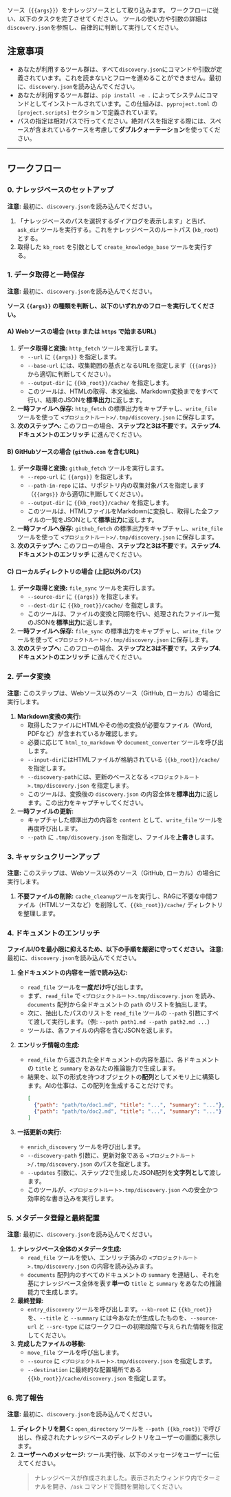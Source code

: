 ソース（`{{args}}`）をナレッジソースとして取り込みます。
ワークフローに従い、以下のタスクを完了させてください。
ツールの使い方や引数の詳細は`discovery.json`を参照し、自律的に判断して実行してください。

## 注意事項
- あなたが利用するツール群は、すべて`discovery.json`にコマンドや引数が定義されています。これを読まないとフローを進めることができません。最初に、`discovery.json`を読み込んでください。
- あなたが利用するツール群は、`pip install -e .` によってシステムにコマンドとしてインストールされています。この仕組みは、`pyproject.toml` の `[project.scripts]` セクションで定義されています。
- パスの指定は相対パスで行ってください。絶対パスを指定する際には、スペースが含まれているケースを考慮して**ダブルクォーテーション**を使ってください。


---
## ワークフロー

### 0. ナレッジベースのセットアップ
**注意:** 最初に、`discovery.json`を読み込んでください。
1. 「ナレッジベースのパスを選択するダイアログを表示します」と告げ、`ask_dir` ツールを実行する。これをナレッジベースのルートパス (`kb_root`) とする。
2. 取得した `kb_root` を引数として `create_knowledge_base` ツールを実行する。

### 1. データ取得と一時保存
**注意:** 最初に、`discovery.json`を読み込んでください。

**ソース `{{args}}` の種類を判断し、以下のいずれかのフローを実行してください。**

#### A) Webソースの場合 (`http` または `https` で始まるURL)
1.  **データ取得と変換:** `http_fetch` ツールを実行します。
    -   `--url` に `{{args}}` を指定します。
    -   `--base-url` には、収集範囲の基点となるURLを指定します（`{{args}}` から適切に判断してください）。
    -   `--output-dir` に `{{kb_root}}/cache/` を指定します。
    -   このツールは、HTMLの取得、本文抽出、Markdown変換までをすべて行い、結果のJSONを**標準出力**に返します。
2.  **一時ファイルへ保存:** `http_fetch` の標準出力をキャプチャし、`write_file` ツールを使って `<プロジェクトルート>/.tmp/discovery.json` に保存します。
3.  **次のステップへ:** このフローの場合、**ステップ2と3は不要**です。**ステップ4. ドキュメントのエンリッチ** に進んでください。

#### B) GitHubソースの場合 (`github.com` を含むURL)
1.  **データ取得と変換:** `github_fetch` ツールを実行します。
    -   `--repo-url` に `{{args}}` を指定します。
    -   `--path-in-repo` には、リポジトリ内の収集対象パスを指定します（`{{args}}` から適切に判断してください）。
    -   `--output-dir` に `{{kb_root}}/cache/` を指定します。
    -   このツールは、HTMLファイルをMarkdownに変換し、取得した全ファイルの一覧をJSONとして**標準出力**に返します。
2.  **一時ファイルへ保存:** `github_fetch` の標準出力をキャプチャし、`write_file` ツールを使って `<プロジェクトルート>/.tmp/discovery.json` に保存します。
3.  **次のステップへ:** このフローの場合、**ステップ2と3は不要**です。**ステップ4. ドキュメントのエンリッチ** に進んでください。

#### C) ローカルディレクトリの場合 (上記以外のパス)
1.  **データ取得と変換:** `file_sync` ツールを実行します。
    -   `--source-dir` に `{{args}}` を指定します。
    -   `--dest-dir` に `{{kb_root}}/cache/` を指定します。
    -   このツールは、ファイルの変換と同期を行い、処理されたファイル一覧のJSONを**標準出力**に返します。
2.  **一時ファイルへ保存:** `file_sync` の標準出力をキャプチャし、`write_file` ツールを使って `<プロジェクトルート>/.tmp/discovery.json` に保存します。
3.  **次のステップへ:** このフローの場合、**ステップ2と3は不要**です。**ステップ4. ドキュメントのエンリッチ** に進んでください。

### 2. データ変換
**注意:** このステップは、Webソース以外のソース（GitHub, ローカル）の場合に実行します。
1.  **Markdown変換の実行:**
    -   取得したファイルにHTMLやその他の変換が必要なファイル（Word, PDFなど）が含まれているか確認します。
    -   必要に応じて `html_to_markdown` や `document_converter` ツールを呼び出します。
    -   `--input-dir`にはHTMLファイルが格納されている `{{kb_root}}/cache/` を指定します。
    -   `--discovery-path`には、更新のベースとなる `<プロジェクトルート>.tmp/discovery.json` を指定します。
    -   このツールは、変換後の `discovery.json` の内容全体を**標準出力**に返します。この出力をキャプチャしてください。
2.  **一時ファイルの更新:**
    -   キャプチャした標準出力の内容を `content` として、`write_file` ツールを再度呼び出します。
    -   `--path` に `.tmp/discovery.json` を指定し、ファイルを**上書き**します。

### 3. キャッシュクリーンアップ
**注意:** このステップは、Webソース以外のソース（GitHub, ローカル）の場合に実行します。
1.  **不要ファイルの削除:** `cache_cleanup`ツールを実行し、RAGに不要な中間ファイル（HTMLソースなど）を削除して、`{{kb_root}}/cache/` ディレクトリを整理します。

### 4. ドキュメントのエンリッチ
**ファイルI/Oを最小限に抑えるため、以下の手順を厳密に守ってください。**
**注意:** 最初に、`discovery.json`を読み込んでください。
1.  **全ドキュメントの内容を一括で読み込む:**
    -   `read_file` ツールを**一度だけ**呼び出します。
    -   まず、`read_file` で `<プロジェクトルート>.tmp/discovery.json` を読み、`documents` 配列から全ドキュメントの `path` のリストを抽出します。
    -   次に、抽出したパスのリストを `read_file` ツールの `--path` 引数にすべて渡して実行します。（例: `--path path1.md --path path2.md ...`）
    -   ツールは、各ファイルの内容を含むJSONを返します。

2.  **エンリッチ情報の生成:**
    -   `read_file` から返された全ドキュメントの内容を基に、各ドキュメントの `title` と `summary` をあなたの推論能力で生成します。
    -   結果を、以下の形式を持つオブジェクトの**配列**としてメモリ上に構築します。AIの仕事は、この配列を生成することだけです。
        ```json
        [
          {"path": "path/to/doc1.md", "title": "...", "summary": "..."},
          {"path": "path/to/doc2.md", "title": "...", "summary": "..."}
        ]
        ```

3.  **一括更新の実行:**
    -   `enrich_discovery` ツールを呼び出します。
    -   `--discovery-path` 引数に、更新対象である `<プロジェクトルート>/.tmp/discovery.json` のパスを指定します。
    -   `--updates` 引数に、ステップ2で生成したJSON配列を**文字列として**渡します。
    -   このツールが、`<プロジェクトルート>.tmp/discovery.json` への安全かつ効率的な書き込みを実行します。

### 5. メタデータ登録と最終配置
**注意:** 最初に、`discovery.json`を読み込んでください。
1.  **ナレッジベース全体のメタデータ生成:**
    -   `read_file` ツールを使い、エンリッチ済みの `<プロジェクトルート>.tmp/discovery.json` の内容を読み込みます。
    -   `documents` 配列内のすべてのドキュメントの `summary` を連結し、それを基にナレッジベース全体を表す**単一の** `title` と `summary` をあなたの推論能力で生成します。
2.  **最終登録:**
    -   `entry_discovery` ツールを呼び出します。`--kb-root` に `{{kb_root}}` を、`--title` と `--summary` には今あなたが生成したものを、`--source-url` と `--src-type` にはワークフローの初期段階で与えられた情報を指定してください。
3.  **完成したファイルの移動:**
    -   `move_file` ツールを呼び出します。
    -   `--source` に `<プロジェクトルート>.tmp/discovery.json` を指定します。
    -   `--destination` に最終的な配置場所である `{{kb_root}}/cache/discovery.json` を指定します。

### 6. 完了報告
**注意:** 最初に、`discovery.json`を読み込んでください。
1.  **ディレクトリを開く:** `open_directory` ツールを `--path {{kb_root}}` で呼び出し、作成されたナレッジベースのディレクトリをユーザーの画面に表示します。
2.  **ユーザーへのメッセージ:** ツール実行後、以下のメッセージをユーザーに伝えてください。
    > ナレッジベースが作成されました。表示されたウィンドウ内でターミナルを開き、`/ask` コマンドで質問を開始してください。